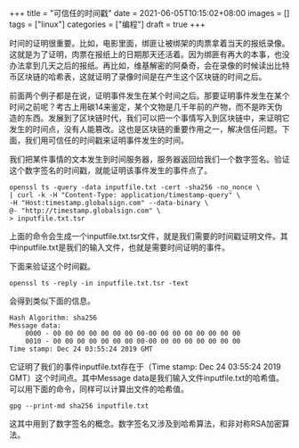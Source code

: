 +++
title = "可信任的时间戳"
date = 2021-06-05T10:15:02+08:00
images = []
tags = ["linux"]
categories = ["编程"]
draft = true
+++

时间的证明很重要。比如，电影里面，绑匪让被绑架的肉票拿着当天的报纸录像。这就是为了证明，肉票在报纸上的日期那天还活着。因为绑匪有再大的本事，也没办法拿到几天之后的报纸。再比如，维基解密的阿桑奇，会在录像的时候读出比特币区块链的哈希表，这就证明了录像时间是在产生这个区块链的时间之后。

前面两个例子都是在说，证明事件发生在某个时间之后。那要证明事件发生在某个时间之前呢？考古上用碳14来鉴定，某个文物是几千年前的产物，而不是昨天伪造的东西。发展到了区块链时代，我们可以把一个事情写入到区块链中，来证明它发生的时间点，没有人能篡改。这也是区块链的重要作用之一，解决信任问题。下面，我们用可信任的时间戳来证明事件发生的时间。

我们把某件事情的文本发生到时间服务器，服务器返回给我们一个数字签名。验证这个数字签名的时间戳，就能证明该事件发生的事件点了。

```
openssl ts -query -data inputfile.txt -cert -sha256 -no_nonce \
| curl -k -H "Content-Type: application/timestamp-query" \
-H "Host:timestamp.globalsign.com" --data-binary \
@- "http://timestamp.globalsign.com" \
> inputfile.txt.tsr
```

上面的命令会生成一个inputfile.txt.tsr文件，就是我们需要的时间戳证明文件。其中inputfile.txt是我们的输入文件，也就是需要时间证明的事件。

下面来验证这个时间戳。

```
openssl ts -reply -in inputfile.txt.tsr -text
```

会得到类似下面的信息。

```
Hash Algorithm: sha256
Message data:
    0000 - 00 00 00 00 00 00 00 00-00 00 00 00 00 00 00 00
    0010 - 00 00 00 00 00 00 00 00-00 00 00 00 00 00 00 00
Time stamp: Dec 24 03:55:24 2019 GMT
```

它证明了我们的事件inputfile.txt存在于（Time stamp: Dec 24 03:55:24 2019 GMT）这个时间点。其中Message data是我们输入文件inputfile.txt的哈希值。可以用下面的命令，同样可以计算出文件的哈希值。

```
gpg --print-md sha256 inputfile.txt
```

这其中用到了数字签名的概念。数字签名又涉及到哈希算法，和非对称RSA加密算法。